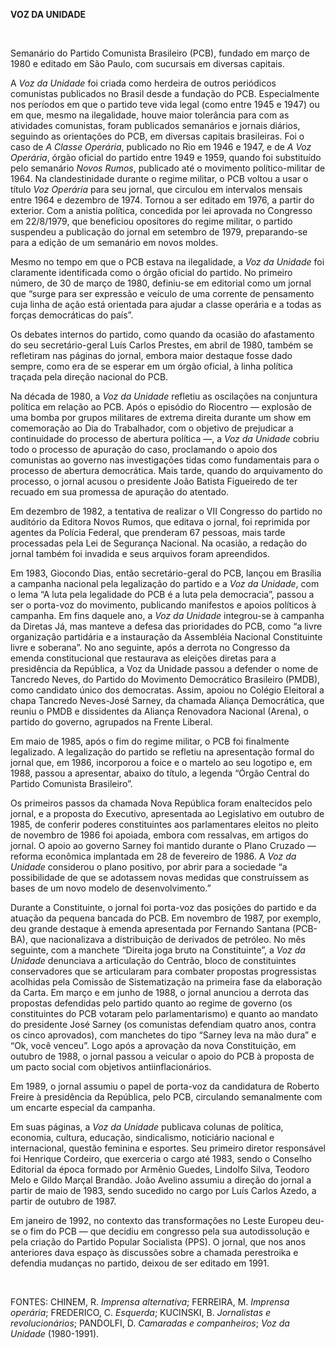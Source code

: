 **VOZ DA UNIDADE**

 

Semanário do Partido Comunista Brasileiro (PCB), fundado em março de
1980 e editado em São Paulo, com sucursais em diversas capitais.

A *Voz da Unidade* foi criada como herdeira de outros periódicos
comunistas publicados no Brasil desde a fundação do PCB. Especialmente
nos períodos em que o partido teve vida legal (como entre 1945 e 1947)
ou em que, mesmo na ilegalidade, houve maior tolerância para com as
atividades comunistas, foram publicados semanários e jornais diários,
seguindo as orientações do PCB, em diversas capitais brasileiras. Foi o
caso de *A Classe Operária*, publicado no Rio em 1946 e 1947, e de *A
Voz Operária*, órgão oficial do partido entre 1949 e 1959, quando foi
substituído pelo semanário *Novos Rumos*, publicado até o movimento
político-militar de 1964. Na clandestinidade durante o regime militar, o
PCB voltou a usar o título *Voz Operária* para seu jornal, que circulou
em intervalos mensais entre 1964 e dezembro de 1974. Tornou a ser
editado em 1976, a partir do exterior. Com a anistia política, concedida
por lei aprovada no Congresso em 22/8/1979, que beneficiou opositores do
regime militar, o partido suspendeu a publicação do jornal em setembro
de 1979, preparando-se para a edição de um semanário em novos moldes.

Mesmo no tempo em que o PCB estava na ilegalidade, a *Voz da Unidade*
foi claramente identificada como o órgão oficial do partido. No primeiro
número, de 30 de março de 1980, definiu-se em editorial como um jornal
que “surge para ser expressão e veículo de uma corrente de pensamento
cuja linha de ação está orientada para ajudar a classe operária e a
todas as forças democráticas do país”.

Os debates internos do partido, como quando da ocasião do afastamento do
seu secretário-geral Luís Carlos Prestes, em abril de 1980, também se
refletiram nas páginas do jornal, embora maior destaque fosse dado
sempre, como era de se esperar em um órgão oficial, à linha política
traçada pela direção nacional do PCB.

Na década de 1980, a *Voz da Unidade* refletiu as oscilações na
conjuntura política em relação ao PCB. Após o episódio do Riocentro —
explosão de uma bomba por grupos militares de extrema direita durante um
show em comemoração ao Dia do Trabalhador, com o objetivo de prejudicar
a continuidade do processo de abertura política —, a *Voz da Unidade*
cobriu todo o processo de apuração do caso, proclamando o apoio dos
comunistas ao governo nas investigações tidas como fundamentais para o
processo de abertura democrática. Mais tarde, quando do arquivamento do
processo, o jornal acusou o presidente João Batista Figueiredo de ter
recuado em sua promessa de apuração do atentado.

Em dezembro de 1982, a tentativa de realizar o VII Congresso do partido
no auditório da Editora Novos Rumos, que editava o jornal, foi reprimida
por agentes da Polícia Federal, que prenderam 67 pessoas, mais tarde
processadas pela Lei de Segurança Nacional. Na ocasião, a redação do
jornal também foi invadida e seus arquivos foram apreendidos.

Em 1983, Giocondo Dias, então secretário-geral do PCB, lançou em
Brasília a campanha nacional pela legalização do partido e a *Voz da
Unidade*, com o lema “A luta pela legalidade do PCB é a luta pela
democracia”, passou a ser o porta-voz do movimento, publicando
manifestos e apoios políticos à campanha. Em fins daquele ano, a *Voz da
Unidade* integrou-se à campanha da Diretas Já, mas manteve a defesa das
prioridades do PCB, como “a livre organização partidária e a instauração
da Assembléia Nacional Constituinte livre e soberana”. No ano seguinte,
após a derrota no Congresso da emenda constitucional que restaurava as
eleições diretas para a presidência da República, a Voz da Unidade
passou a defender o nome de Tancredo Neves, do Partido do Movimento
Democrático Brasileiro (PMDB), como candidato único dos democratas.
Assim, apoiou no Colégio Eleitoral a chapa Tancredo Neves-José Sarney,
da chamada Aliança Democrática, que reuniu o PMDB e dissidentes da
Aliança Renovadora Nacional (Arena), o partido do governo, agrupados na
Frente Liberal.

Em maio de 1985, após o fim do regime militar, o PCB foi finalmente
legalizado. A legalização do partido se refletiu na apresentação formal
do jornal que, em 1986, incorporou a foice e o martelo ao seu logotipo
e, em 1988, passou a apresentar, abaixo do título, a legenda “Órgão
Central do Partido Comunista Brasileiro”.

Os primeiros passos da chamada Nova República foram enaltecidos pelo
jornal, e a proposta do Executivo, apresentada ao Legislativo em outubro
de 1985, de conferir poderes constituintes aos parlamentares eleitos no
pleito de novembro de 1986 foi apoiada, embora com ressalvas, em artigos
do jornal. O apoio ao governo Sarney foi mantido durante o Plano Cruzado
— reforma econômica implantada em 28 de fevereiro de 1986. A *Voz da
Unidade* considerou o plano positivo, por abrir para a sociedade “a
possibilidade de que se adotassem novas medidas que construíssem as
bases de um novo modelo de desenvolvimento.”

Durante a Constituinte, o jornal foi porta-voz das posições do partido e
da atuação da pequena bancada do PCB. Em novembro de 1987, por exemplo,
deu grande destaque à emenda apresentada por Fernando Santana (PCB-BA),
que nacionalizava a distribuição de derivados de petróleo. No mês
seguinte, com a manchete “Direita joga bruto na Constituinte”, a *Voz da
Unidade* denunciava a articulação do Centrão, bloco de constituintes
conservadores que se articularam para combater propostas progressistas
acolhidas pela Comissão de Sistematização na primeira fase da elaboração
da Carta. Em março e em junho de 1988, o jornal anunciou a derrota das
propostas defendidas pelo partido quanto ao regime de governo (os
constituintes do PCB votaram pelo parlamentarismo) e quanto ao mandato
do presidente José Sarney (os comunistas defendiam quatro anos, contra
os cinco aprovados), com manchetes do tipo “Sarney leva na mão dura” e
“Ok, você venceu”. Logo após a aprovação da nova Constituição, em
outubro de 1988, o jornal passou a veicular o apoio do PCB à proposta de
um pacto social com objetivos antiinflacionários.

Em 1989, o jornal assumiu o papel de porta-voz da candidatura de Roberto
Freire à presidência da República, pelo PCB, circulando semanalmente com
um encarte especial da campanha.

Em suas páginas, a *Voz da Unidade* publicava colunas de política,
economia, cultura, educação, sindicalismo, noticiário nacional e
internacional, questão feminina e esportes. Seu primeiro diretor
responsável foi Henrique Cordeiro, que exerceria o cargo até 1983, sendo
o Conselho Editorial da época formado por Armênio Guedes, Lindolfo
Silva, Teodoro Melo e Gildo Marçal Brandão. João Avelino assumiu a
direção do jornal a partir de maio de 1983, sendo sucedido no cargo por
Luís Carlos Azedo, a partir de outubro de 1987.

Em janeiro de 1992, no contexto das transformações no Leste Europeu
deu-se o fim do PCB — que decidiu em congresso pela sua autodissolução e
pela criação do Partido Popular Socialista (PPS). O jornal, que nos anos
anteriores dava espaço às discussões sobre a chamada perestroika e
defendia mudanças no partido, deixou de ser editado em 1991.

 

FONTES: CHINEM, R. *Imprensa alternativa*; FERREIRA, M. *Imprensa
operária*; FREDERICO, C. *Esquerda*; KUCINSKI, B. *Jornalistas e
revolucionários*; PANDOLFI, D. *Camaradas e companheiros*; *Voz da
Unidade* (1980-1991).

 
